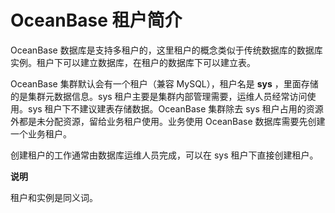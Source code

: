 OceanBase 租户简介
===================================

OceanBase 数据库是支持多租户的，这里租户的概念类似于传统数据库的数据库实例。租户下可以建立数据库，在租户的数据库下可以建立表。

OceanBase 集群默认会有一个租户（兼容 MySQL），租户名是 **sys** ，里面存储的是集群元数据信息。sys 租户主要是集群内部管理需要，运维人员经常访问使用。sys 租户下不建议建表存储数据。OceanBase 集群除去 sys 租户占用的资源外都是未分配资源，留给业务租户使用。业务使用 OceanBase 数据库需要先创建一个业务租户。

创建租户的工作通常由数据库运维人员完成，可以在 sys 租户下直接创建租户。

**说明**

租户和实例是同义词。
